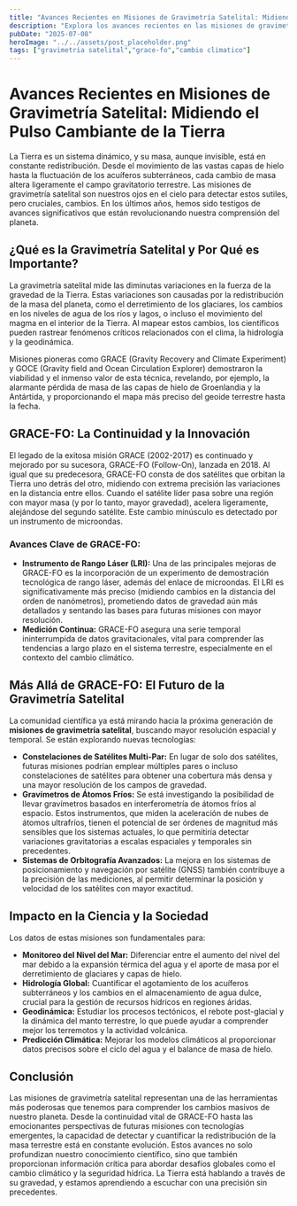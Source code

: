 ```yaml
---
title: "Avances Recientes en Misiones de Gravimetría Satelital: Midiendo el Pulso Cambiante de la Tierra"
description: "Explora los avances recientes en las misiones de gravimetría satelital, como GRACE-FO, y cómo estas tecnologías están revolucionando nuestra comprensión del cambio de masa en la Tierra, desde el derretimiento de los glaciares hasta la hidrología global, con miras a las futuras innovaciones en el campo."
pubDate: "2025-07-08"
heroImage: "../../assets/post_placeholder.png"
tags: ["gravimetria satelital","grace-fo","cambio climatico"]
---
```



# Avances Recientes en Misiones de Gravimetría Satelital: Midiendo el Pulso Cambiante de la Tierra

La Tierra es un sistema dinámico, y su masa, aunque invisible, está en constante redistribución. Desde el movimiento de las vastas capas de hielo hasta la fluctuación de los acuíferos subterráneos, cada cambio de masa altera ligeramente el campo gravitatorio terrestre. Las misiones de gravimetría satelital son nuestros ojos en el cielo para detectar estos sutiles, pero cruciales, cambios. En los últimos años, hemos sido testigos de avances significativos que están revolucionando nuestra comprensión del planeta.

## ¿Qué es la Gravimetría Satelital y Por Qué es Importante?

La gravimetría satelital mide las diminutas variaciones en la fuerza de la gravedad de la Tierra. Estas variaciones son causadas por la redistribución de la masa del planeta, como el derretimiento de los glaciares, los cambios en los niveles de agua de los ríos y lagos, o incluso el movimiento del magma en el interior de la Tierra. Al mapear estos cambios, los científicos pueden rastrear fenómenos críticos relacionados con el clima, la hidrología y la geodinámica.

Misiones pioneras como GRACE (Gravity Recovery and Climate Experiment) y GOCE (Gravity field and Ocean Circulation Explorer) demostraron la viabilidad y el inmenso valor de esta técnica, revelando, por ejemplo, la alarmante pérdida de masa de las capas de hielo de Groenlandia y la Antártida, y proporcionando el mapa más preciso del geoide terrestre hasta la fecha.

## GRACE-FO: La Continuidad y la Innovación

El legado de la exitosa misión GRACE (2002-2017) es continuado y mejorado por su sucesora, GRACE-FO (Follow-On), lanzada en 2018. Al igual que su predecesora, GRACE-FO consta de dos satélites que orbitan la Tierra uno detrás del otro, midiendo con extrema precisión las variaciones en la distancia entre ellos. Cuando el satélite líder pasa sobre una región con mayor masa (y por lo tanto, mayor gravedad), acelera ligeramente, alejándose del segundo satélite. Este cambio minúsculo es detectado por un instrumento de microondas.

### Avances Clave de GRACE-FO:

*   **Instrumento de Rango Láser (LRI):** Una de las principales mejoras de GRACE-FO es la incorporación de un experimento de demostración tecnológica de rango láser, además del enlace de microondas. El LRI es significativamente más preciso (midiendo cambios en la distancia del orden de nanómetros), prometiendo datos de gravedad aún más detallados y sentando las bases para futuras misiones con mayor resolución.
*   **Medición Continua:** GRACE-FO asegura una serie temporal ininterrumpida de datos gravitacionales, vital para comprender las tendencias a largo plazo en el sistema terrestre, especialmente en el contexto del cambio climático.

## Más Allá de GRACE-FO: El Futuro de la Gravimetría Satelital

La comunidad científica ya está mirando hacia la próxima generación de **misiones de gravimetría satelital**, buscando mayor resolución espacial y temporal. Se están explorando nuevas tecnologías:

*   **Constelaciones de Satélites Multi-Par:** En lugar de solo dos satélites, futuras misiones podrían emplear múltiples pares o incluso constelaciones de satélites para obtener una cobertura más densa y una mayor resolución de los campos de gravedad.
*   **Gravímetros de Átomos Fríos:** Se está investigando la posibilidad de llevar gravímetros basados en interferometría de átomos fríos al espacio. Estos instrumentos, que miden la aceleración de nubes de átomos ultrafríos, tienen el potencial de ser órdenes de magnitud más sensibles que los sistemas actuales, lo que permitiría detectar variaciones gravitatorias a escalas espaciales y temporales sin precedentes.
*   **Sistemas de Orbitografía Avanzados:** La mejora en los sistemas de posicionamiento y navegación por satélite (GNSS) también contribuye a la precisión de las mediciones, al permitir determinar la posición y velocidad de los satélites con mayor exactitud.

## Impacto en la Ciencia y la Sociedad

Los datos de estas misiones son fundamentales para:

*   **Monitoreo del Nivel del Mar:** Diferenciar entre el aumento del nivel del mar debido a la expansión térmica del agua y el aporte de masa por el derretimiento de glaciares y capas de hielo.
*   **Hidrología Global:** Cuantificar el agotamiento de los acuíferos subterráneos y los cambios en el almacenamiento de agua dulce, crucial para la gestión de recursos hídricos en regiones áridas.
*   **Geodinámica:** Estudiar los procesos tectónicos, el rebote post-glacial y la dinámica del manto terrestre, lo que puede ayudar a comprender mejor los terremotos y la actividad volcánica.
*   **Predicción Climática:** Mejorar los modelos climáticos al proporcionar datos precisos sobre el ciclo del agua y el balance de masa de hielo.

## Conclusión

Las misiones de gravimetría satelital representan una de las herramientas más poderosas que tenemos para comprender los cambios masivos de nuestro planeta. Desde la continuidad vital de GRACE-FO hasta las emocionantes perspectivas de futuras misiones con tecnologías emergentes, la capacidad de detectar y cuantificar la redistribución de la masa terrestre está en constante evolución. Estos avances no solo profundizan nuestro conocimiento científico, sino que también proporcionan información crítica para abordar desafíos globales como el cambio climático y la seguridad hídrica. La Tierra está hablando a través de su gravedad, y estamos aprendiendo a escuchar con una precisión sin precedentes.
